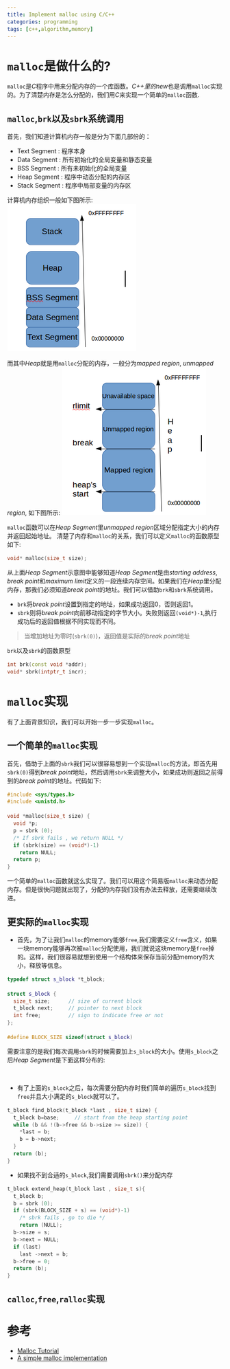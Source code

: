 ```yaml
---
title: Implement malloc using C/C++
categories: programming
tags: [c++,algorithm,memory]
---
```


# `malloc`是做什么的?

`malloc`是*C*程序中用来分配内存的一个库函数。*C++*里的*new*也是调用`malloc`实现的。为了清楚内存是怎么分配的，我们用*C*来实现一个简单的`malloc`函数.

## `malloc`,`brk`以及`sbrk`系统调用

首先，我们知道计算机内存一般是分为下面几部份的：

* Text Segment : 程序本身
* Data Segment : 所有初始化的全局变量和静态变量
* BSS Segment : 所有未初始化的全局变量
* Heap Segment : 程序中动态分配的内存区
* Stack Segment : 程序中局部变量的内存区

计算机内存组织一般如下图所示:
![memory organization](/assets/images/MemoryOrganization.png)

而其中*Heap*就是用`malloc`分配的内存，一般分为*mapped region*, *unmapped region*, 如下图所示:
![Heap organization](/assets/images/HeapOrganization.png)

`malloc`函数可以在*Heap Segment*里*unmapped region*区域分配指定大小的内存并返回起始地址。
清楚了内存和`malloc`的关系，我们可以定义`malloc`的函数原型如下:

```cpp
void* malloc(size_t size);
```

从上面*Heap Segment*示意图中能够知道*Heap Segment*是由*starting address*, *break point*和*maximum limit*定义的一段连续内存空间。如果我们在*Heap*里分配内存，那我们必须知道*break point*的地址。我们可以借助`brk`和`sbrk`系统调用。

* `brk`将*break point*设置到指定的地址，如果成功返回0，否则返回1。
* `sbrk`则将*break point*向前移动指定的字节大小。失败则返回`(void*)-1`,执行成功后的返回值根据不同实现而不同。

> 当增加地址为零时(`sbrk(0)`)，返回值是实际的*break point*地址

`brk`以及`sbrk`的函数原型

```cpp
int brk(const void *addr);
void* sbrk(intptr_t incr);
```

# `malloc`实现

有了上面背景知识，我们可以开始一步一步实现`malloc`。

## 一个简单的`malloc`实现

首先，借助于上面的`sbrk`我们可以很容易想到一个实现`malloc`的方法，即首先用`sbrk(0)`得到*break point*地址，然后调用`sbrk`来调整大小，如果成功则返回之前得到的*break point*的地址。代码如下:

```cpp
#include <sys/types.h>
#include <unistd.h>

void *malloc(size_t size) {
  void *p;
  p = sbrk (0);
  /* If sbrk fails , we return NULL */
  if (sbrk(size) == (void*)-1)
    return NULL;
  return p;
}
```
一个简单的`malloc`函数就这么实现了。我们可以用这个简易版`malloc`来动态分配内存。但是很快问题就出现了，分配的内存我们没有办法去释放，还需要继续改进。

## 更实际的`malloc`实现

* 首先，为了让我们`malloc`的memory能够`free`,我们需要定义`free`含义，如果一块memory能够再次被`malloc`分配使用，我们就说这块memory是`free`掉的。这样，我们很容易就想到使用一个结构体来保存当前分配memory的大小，释放等信息。

```cpp
typedef struct s_block *t_block;

struct s_block {
  size_t size;      // size of current block
  t_block next;     // pointer to next block
  int free;         // sign to indicate free or not
};

#define BLOCK_SIZE sizeof(struct s_block)
```
需要注意的是我们每次调用`sbrk`的时候需要加上`s_block`的大小。使用`s_block`之后*Heap Segment*是下面这样分布的:

![]()

* 有了上面的`s_block`之后，每次需要分配内存时我们简单的遍历`s_block`找到`free`并且大小满足的`s_block`就可以了。

```cpp
t_block find_block(t_block *last , size_t size) {
  t_block b=base;     // start from the heap starting point
  while (b && !(b->free && b->size >= size)) {
    *last = b;
    b = b->next;
  }
  return (b);
}
```

* 如果找不到合适的`s_block`,我们需要调用`sbrk()`来分配内存

```cpp
t_block extend_heap(t_block last , size_t s){
  t_block b;
  b = sbrk (0);
  if (sbrk(BLOCK_SIZE + s) == (void*)-1)
    /* sbrk fails , go to die */
    return (NULL);
  b->size = s;
  b->next = NULL;
  if (last)
    last ->next = b;
  b->free = 0;
  return (b);
}
```

## `calloc`,`free`,`ralloc`实现

# 参考

* [Malloc Tutorial](http://www.inf.udec.cl/~leo/Malloc_tutorial.pdf)
* [A simple malloc implementation](http://danluu.com/malloc-tutorial/)
